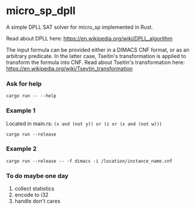 # micro_sp_dpll

A simple DPLL SAT solver for micro_sp implemented in Rust.

Read about DPLL here: https://en.wikipedia.org/wiki/DPLL_algorithm

The input formula can be provided either in a DIMACS CNF format, or as an arbitrary predicate. In the latter case, Tseitin's transformation is applied to transform the formula into CNF. Read about Tseitin's transformation here: https://en.wikipedia.org/wiki/Tseytin_transformation

### Ask for help
```
cargo run -- --help
```

### Example 1
Located in main.rs: `(x and (not y)) or (z or (x and (not w)))`

```
cargo run --release
```

### Example 2

```
cargo run --release -- -f dimacs -i /location/instance_name.cnf
```

### To do maybe one day
1. collect statistics
2. encode to i32
3. handle don't cares
